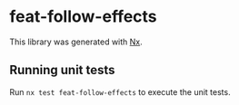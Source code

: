# feat-follow-effects

This library was generated with [Nx](https://nx.dev).

## Running unit tests

Run `nx test feat-follow-effects` to execute the unit tests.
